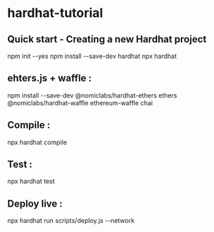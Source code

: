 # hardhat-tutorial

## Quick start - Creating a new Hardhat project 

npm init --yes 
npm install --save-dev hardhat 
npx hardhat

## ehters.js + waffle :

npm install --save-dev @nomiclabs/hardhat-ethers ethers @nomiclabs/hardhat-waffle ethereum-waffle chai

## Compile : 

npx hardhat compile

## Test : 

npx hardhat test

## Deploy live : 

npx hardhat run scripts/deploy.js --network <network-name>